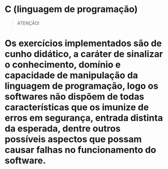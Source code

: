 ﻿
# C (linguagem de programação)

> ATENÇÃO!

Os exercícios implementados são de cunho didático, a caráter de sinalizar o conhecimento, 
domínio e capacidade de manipulação da linguagem de programação, logo os softwares não 
dispõem de todas características que os imunize de erros em segurança, entrada distinta da esperada,
dentre outros possíveis aspectos que possam causar falhas no funcionamento do software.
=======
